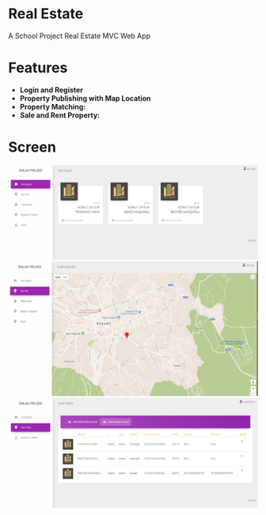 # Real Estate
A School Project Real Estate MVC Web App

# Features
- **Login and Register** 
- **Property Publishing with Map Location**  
- **Property Matching:** 
- **Sale and Rent Property:**

# Screen
![RealEstate1](https://github.com/azizoglu/RealEstate/blob/master/Screens/Screen1.PNG)
![RealEstate2](https://github.com/azizoglu/RealEstate/blob/master/Screens/Screen2.PNG)
![RealEstate3](https://github.com/azizoglu/RealEstate/blob/master/Screens/Screen3.PNG)
